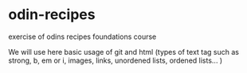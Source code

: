 # odin-recipes
exercise of odins recipes foundations course

We will use here basic usage of git and html (types of text tag such as strong, b, em or i, images, links, unordened lists, ordened lists... )
